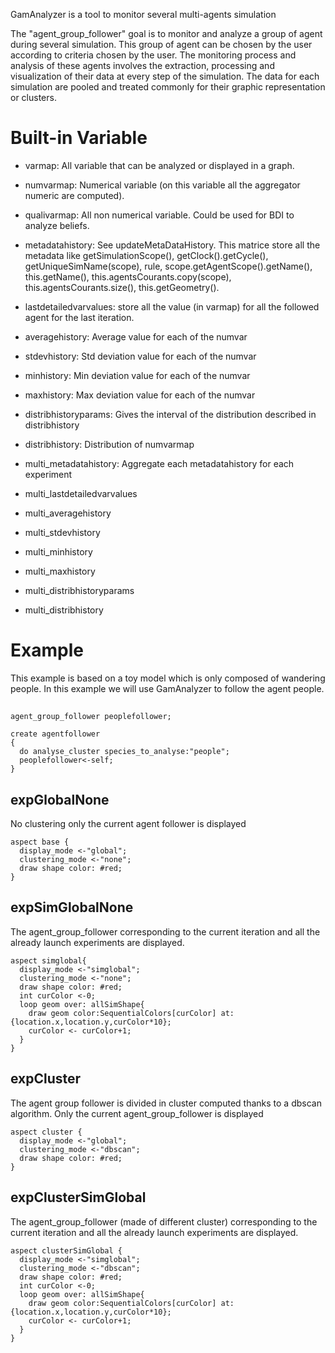 GamAnalyzer is a tool to monitor several multi-agents simulation

The "agent_group_follower" goal is to monitor and analyze a group of agent during several simulation. This group of agent can be chosen by the user according to criteria chosen by the user. The monitoring process and analysis of these agents involves the extraction, processing and visualization of their data at every step of the simulation.  The data for each simulation are pooled and treated commonly for their graphic representation or clusters.

# Built-in Variable




* varmap: All variable that can be analyzed or displayed in a graph.

* numvarmap: Numerical variable (on this variable all the aggregator numeric are computed). 

* qualivarmap: All non numerical variable. Could be used for BDI to analyze beliefs.

* metadatahistory: See updateMetaDataHistory. This matrice store all the metadata like getSimulationScope(), getClock().getCycle(), getUniqueSimName(scope), rule, scope.getAgentScope().getName(), this.getName(), this.agentsCourants.copy(scope), this.agentsCourants.size(), this.getGeometry().


* lastdetailedvarvalues: store all the value (in varmap) for all the followed agent for the last iteration.



* averagehistory: Average value for each of the numvar 
* stdevhistory: Std deviation value for each of the numvar 
* minhistory: Min deviation value for each of the numvar 
* maxhistory: Max deviation value for each of the numvar
* distribhistoryparams: Gives the interval of the distribution described in distribhistory
* distribhistory: Distribution of numvarmap

* multi_metadatahistory: Aggregate each metadatahistory for each experiment 
* multi_lastdetailedvarvalues	
* multi_averagehistory
* multi_stdevhistory
* multi_minhistory
* multi_maxhistory
* multi_distribhistoryparams
* multi_distribhistory

# Example 

This example is based on a toy model which is only composed of wandering people. In this example we will use GamAnalyzer to follow the agent people. 

## 
```
agent_group_follower peoplefollower;
```
```
create agentfollower 
{
  do analyse_cluster species_to_analyse:"people";
  peoplefollower<-self;
}
```

## expGlobalNone
No clustering only the current agent follower is displayed
```
aspect base {
  display_mode <-"global";
  clustering_mode <-"none";
  draw shape color: #red;
}
```

## expSimGlobalNone 
The agent_group_follower corresponding to the current iteration and all the already launch experiments are displayed. 
```
aspect simglobal{
  display_mode <-"simglobal";
  clustering_mode <-"none";
  draw shape color: #red;
  int curColor <-0;
  loop geom over: allSimShape{
    draw geom color:SequentialColors[curColor] at:{location.x,location.y,curColor*10};
    curColor <- curColor+1;
  }
}
```
## expCluster
The agent group follower is divided in cluster computed thanks to a dbscan algorithm. Only the current agent_group_follower is displayed
```
aspect cluster {
  display_mode <-"global";
  clustering_mode <-"dbscan";
  draw shape color: #red;
}
```
## expClusterSimGlobal
The agent_group_follower (made of different cluster) corresponding to the current iteration and all the already launch experiments are displayed. 

```
aspect clusterSimGlobal {
  display_mode <-"simglobal";
  clustering_mode <-"dbscan";
  draw shape color: #red;
  int curColor <-0;
  loop geom over: allSimShape{
    draw geom color:SequentialColors[curColor] at:{location.x,location.y,curColor*10};
    curColor <- curColor+1;
  } 
}
```
